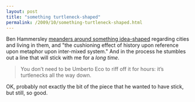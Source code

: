 ```yaml
---
layout: post
title: "something turtleneck-shaped"
permalink: /2009/10/something-turtleneck-shaped.html
---
```


Ben Hammersley [meanders around something idea-shaped](http://benhammersley.com/2009/10/meandering-around-something-idea-shaped-but-not-quite-touching-it/) regarding cities and living in them, and "the cushioning effect of history upon reference upon metaphor upon inter-mixed system." And in the process he stumbles out a line that will stick with me for a _long time_.

> You don’t need to be Umberto Eco to riff off it for hours: it’s turtlenecks all the way down.

OK, probably not exactly the bit of the piece that he wanted to have stick, but still, so good.